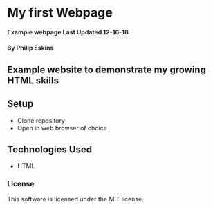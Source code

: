 # My first Webpage
#### Example webpage Last Updated 12-16-18

#### By Philip Eskins

## Example website to demonstrate my growing HTML skills

## Setup
* Clone repository
* Open in web browser of choice

## Technologies Used
* HTML

### License
This software is licensed under the MIT license.
